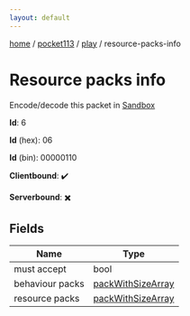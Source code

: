 ```yaml
---
layout: default
---
```


[home](/)  /  [pocket113](/protocol/pocket113)  /  [play](/protocol/pocket113/play)  /  resource-packs-info

# Resource packs info

Encode/decode this packet in [Sandbox](../../../sandbox/pocket113#play.resource_packs_info)

**Id**: 6

**Id** (hex): 06

**Id** (bin): 00000110

**Clientbound**: ✔️

**Serverbound**: ✖️

## Fields

Name | Type
---|---
must accept | bool
behaviour packs | [packWithSizeArray](/protocol/pocket113/arrays)
resource packs | [packWithSizeArray](/protocol/pocket113/arrays)
